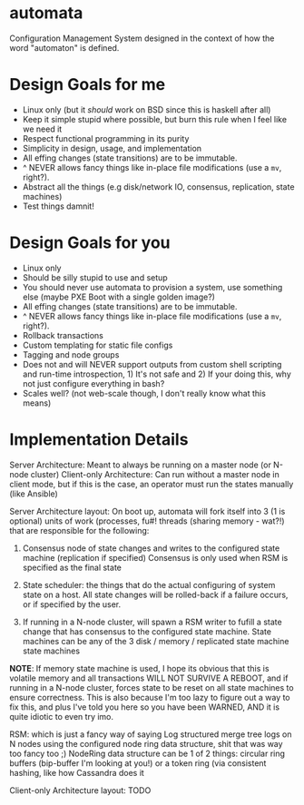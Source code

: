 # automata
Configuration Management System designed in the context of how the word "automaton" is defined.

# Design Goals for me
* Linux only (but it _should_ work on BSD since this is haskell after all)
* Keep it simple stupid where possible, but burn this rule when I feel like we need it
* Respect functional programming in its purity
* Simplicity in design, usage, and implementation
* All effing changes (state transitions) are to be immutable.
* ^ NEVER allows fancy things like in-place file modifications (use a `mv`, right?).
* Abstract all the things (e.g disk/network IO, consensus, replication, state machines)
* Test things damnit!

# Design Goals for you
* Linux only
* Should be silly stupid to use and setup
* You should never use automata to provision a system, use something else (maybe PXE Boot with a single golden image?)
* All effing changes (state transitions) are to be immutable.
* ^ NEVER allows fancy things like in-place file modifications (use a `mv`, right?).
* Rollback transactions
* Custom templating for static file configs
* Tagging and node groups
* Does not and will NEVER support outputs from custom shell scripting and run-time introspection, 1) It's not safe and 2) If your doing this, why not just configure everything in bash?
* Scales well? (not web-scale though, I don't really know what this means)

# Implementation Details
Server Architecture: Meant to always be running on a master node (or N-node cluster)
Client-only Architecture: Can run without a master node in client mode, but if this is the case, an operator must run the states manually (like Ansible)


Server Architecture layout:
On boot up, automata will fork itself into 3 (1 is optional) units of work (processes, fu#! threads (sharing memory - wat?!)
that are responsible for the following:

1. Consensus node of state changes and writes to the configured state machine (replication if specified)
Consensus is only used when RSM is specified as the final state

2. State scheduler: the things that do the actual configuring of system state on a host. All state changes will be rolled-back if a failure occurs, or if specified by the user.

3. If running in a N-node cluster, will spawn a RSM writer to fufill a state change that has consensus to the configured state machine.
State machines can be any of the 3 disk / memory / replicated state machine state machines

**NOTE**: If memory state machine is used, I hope its obvious that this is volatile memory and all transactions WILL NOT SURVIVE A REBOOT, and if running in a N-node cluster,
forces state to be reset on all state machines to ensure correctness. This is also because I'm too lazy to figure out a way to fix this, and plus I've told you here so you have been
WARNED, AND it is quite idiotic to even try imo.

RSM: which is just a fancy way of saying Log structured merge tree logs on N nodes using the configured node ring data structure, shit that was way too fancy too ;)
NodeRing data structure can be 1 of 2 things: circular ring buffers (bip-buffer I'm looking at you!) or a token ring (via consistent hashing, like how Cassandra does it


Client-only Architecture layout:
TODO
